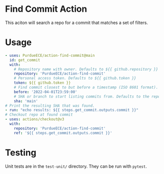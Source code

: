 # Find Commit Action

This aciton will search a repo for a commit that matches a set of filters.

# Usage
```yaml
- uses: PurdueECE/action-find-commit@main
  id: get_commit
  with:
    # Repository name with owner. Defaults to ${{ github.repository }}
    repository: 'PurdueECE/action-find-commit'
    # Personal access token. Defaults to ${{ github.token }}
    token: ${{ github.token }}
    # Find commit closest to but before a timestamp (ISO 8601 format). Defaults to current time.
    before: '2022-04-01T23:59:00'
    # SHA or branch to start listing commits from. Defaults to the repository's default branch.
    sha: 'main'
# Print the resulting SHA that was found.
- run: "echo results: ${{ steps.get_commit.outputs.commit }}"
# Checkout repo at found commit
- uses: actions/checkout@v3
  with:
    repository: 'PurdueECE/action-find-commit'
    ref: '${{ steps.get_commit.outputs.commit }}'
```

# Testing
Unit tests are in the `test-unit/` directory. They can be run with `pytest`.